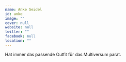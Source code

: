 ```yaml
---
name: Anke Seidel
id: anke
image: ""
cover: null
website: null
twitter: ""
facebook: null
location: ""
---
```

Hat immer das passende Outfit für das Multiversum parat.
